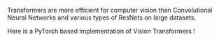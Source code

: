 Transformers are more efficient for computer vision than Convolutional Neural Networks and various types of ResNets on large datasets.

Here is a PyTorch based implementation of Vision Transformers !
